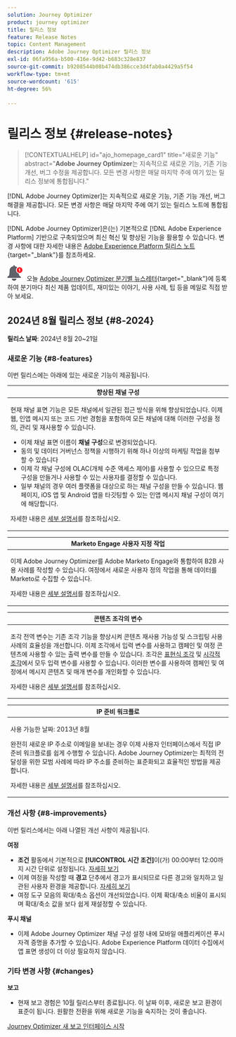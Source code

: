 ```yaml
---
solution: Journey Optimizer
product: journey optimizer
title: 릴리스 정보
feature: Release Notes
topic: Content Management
description: Adobe Journey Optimizer 릴리스 정보
exl-id: 06fa956a-b500-416e-9d42-b683c328e837
source-git-commit: b9208544b08b474db386cce3d4fab0a4429a5f54
workflow-type: tm+mt
source-wordcount: '615'
ht-degree: 56%

---
```


# 릴리스 정보 {#release-notes}

>[!CONTEXTUALHELP]
>id="ajo_homepage_card1"
>title="새로운 기능"
>abstract="**Adobe Journey Optimizer**&#x200B;는 지속적으로 새로운 기능, 기존 기능 개선, 버그 수정을 제공합니다. 모든 변경 사항은 매달 마지막 주에 여기 있는 릴리스 정보에 통합됩니다."

[!DNL Adobe Journey Optimizer]는 지속적으로 새로운 기능, 기존 기능 개선, 버그 해결을 제공합니다. 모든 변경 사항은 매달 마지막 주에 여기 있는 릴리스 노트에 통합됩니다.

[!DNL Adobe Journey Optimizer]은(는) 기본적으로 [!DNL Adobe Experience Platform] 기반으로 구축되었으며 최신 혁신 및 향상된 기능을 활용할 수 있습니다. 변경 사항에 대한 자세한 내용은 [Adobe Experience Platform 릴리스 노트](https://experienceleague.adobe.com/docs/experience-platform/release-notes/latest.html?lang=ko-KR){target="_blank"}를 참조하세요.

![뉴스레터](../assets/do-not-localize/nl-icon.png) 오늘 [Adobe Journey Optimizer 분기별 뉴스레터](https://www.adobe.com/subscription/Adobe_Journey_Optimizer_NL.html){target="_blank"}에 등록하여 분기마다 최신 제품 업데이트, 재미있는 이야기, 사용 사례, 팁 등을 메일로 직접 받아 보세요.

## 2024년 8월 릴리스 정보 {#8-2024}

**릴리스 날짜**: 2024년 8월 20~21일

<!--
>[!CAUTION]
>
>**Early release notes below are subject to change without prior notice until the release date**. Links, screens and updated documentation are published at the release date.
>
-->

### 새로운 기능 {#8-features}

이번 릴리스에는 아래에 있는 새로운 기능이 제공됩니다.

<!--table>
<thead>
<tr>
<th><strong>Guided Channel Setup</strong><br/></th>
</tr>
</thead>
<tbody>
<tr>
<td>
<p>Guided Channel Setup enables you to automate and validate channel setup in a unified experience, speeding up the process of getting started with Journey Optimizer. This new guided setup streamlines rapid channel configuration, ensuring all necessary resources are readily installed and working within Experience Platform, Journey Optimizer, and Data Collection. This enables marketing, product and data engineering teams to quickly begin with campaign and journey creation.</p>
</td>
</tr>
</tbody>
</table-->

<!--table>
<thead>
<tr>
<th><strong>Content Cards (Limited Availability)</strong><br/></th>
</tr>
</thead>
<tbody>
<tr>
<td>
<p>Content cards are a new digital messaging feature in Adobe Journey Optimizer that delivers personalized and engaging content directly within mobile apps and websites. Unlike traditional push notifications, Content Cards integrate seamlessly into the user interface, offering persistent, non-intrusive updates that enhance user interaction and experience.</p>
<p>This feature enables marketers to present relevant, rich media content to users, driving higher engagement and ensuring important messages are seen without disrupting the user journey.</p>
</br>
<p>Content card are currently only available for a set of organizations (Limited Availability). To gain access, contact your Adobe representative.</p>
</td>
</tr>
</tbody>
</table-->

<table>
<thead>
<tr>
<th><strong>향상된 채널 구성</strong><br/></th>
</tr>
</thead>
<tbody>
<tr>
<td>
<p>현재 채널 표면 기능은 모든 채널에서 일관된 접근 방식을 위해 향상되었습니다. 이제 웹, 인앱 메시지 또는 코드 기반 경험을 포함하여 모든 채널에 대해 이러한 구성을 정의, 관리 및 재사용할 수 있습니다.</p>
<p><ul>
<li>이제 채널 표면 이름이 <strong>채널 구성</strong>으로 변경되었습니다.</li>
<li>동의 및 데이터 거버넌스 정책을 시행하기 위해 하나 이상의 마케팅 작업을 첨부할 수 있습니다</li>
<li>이제 각 채널 구성에 OLAC(개체 수준 액세스 제어)를 사용할 수 있으므로 특정 구성을 만들거나 사용할 수 있는 사용자를 결정할 수 있습니다.</li>
<li>일부 채널의 경우 여러 플랫폼을 대상으로 하는 채널 구성을 만들 수 있습니다. 웹 페이지, iOS 앱 및 Android 앱을 타깃팅할 수 있는 인앱 메시지 채널 구성이 여기에 해당합니다.</li>
</ul></p>
<p>자세한 내용은 <a href="../configuration/channel-surfaces.md">세부 설명서</a>를 참조하십시오.</p>
</td>
</tr>
</tbody>
</table>

<table>
<thead>
<tr>
<th><strong>Marketo Engage 사용자 지정 작업</strong><br/></th>
</tr>
</thead>
<tbody>
<tr>
<td>
<p>이제 Adobe Journey Optimizer를 Adobe Marketo Engage와 통합하여 B2B 사용 사례를 작성할 수 있습니다. 여정에서 새로운 사용자 정의 작업을 통해 데이터를 Marketo로 수집할 수 있습니다.</p>
<p>자세한 내용은 <a href="../action/marketo-engage.md">세부 설명서</a>를 참조하십시오.</p>
</td>
</tr>
</tbody>
</table>


<table>
<thead>
<tr>
<th><strong>콘텐츠 조각의 변수</strong><br/></th>
</tr>
</thead>
<tbody>
<tr>
<td>
<p>조각 전역 변수는 기존 조각 기능을 향상시켜 콘텐츠 재사용 가능성 및 스크립팅 사용 사례의 효율성을 개선합니다. 이제 조각에서 입력 변수를 사용하고 캠페인 및 여정 콘텐츠에 사용할 수 있는 출력 변수를 만들 수 있습니다. 조각은 <a href="../personalization/use-expression-fragments.md">표현식 조각</a> 및 <a href="../email/use-visual-fragments.md">시각적 조각</a>에서 모두 입력 변수를 사용할 수 있습니다. 이러한 변수를 사용하여 캠페인 및 여정에서 메시지 콘텐츠 및 매개 변수를 개인화할 수 있습니다.</p>
<p>자세한 내용은 <a href="../personalization/use-expression-fragments.md">세부 설명서</a>를 참조하십시오.</p>
</p>
</td>
</tr>
</tbody>
</table>

<table>
<thead>
<tr>
<th><strong>IP 준비 워크플로</strong><br/></th>
</tr>
</thead>
<tbody>
<tr>
<td>
<p>사용 가능한 날짜: 2013년 8월</p>
<p>완전히 새로운 IP 주소로 이메일을 보내는 경우 이제 사용자 인터페이스에서 직접 IP 준비 워크플로를 쉽게 수행할 수 있습니다. Adobe Journey Optimizer는 최적의 전달성을 위한 모범 사례에 따라 IP 주소를 준비하는 표준화되고 효율적인 방법을 제공합니다.</p>
<p>자세한 내용은 <a href="../configuration/ip-warmup-gs.md">세부 설명서</a>를 참조하십시오.</p>
</td>
</tr>
</tbody>
</table>


### 개선 사항 {#8-improvements}

이번 릴리스에서는 아래 나열된 개선 사항이 제공됩니다.

**여정**

* **조건** 활동에서 기본적으로 **[!UICONTROL 시간 조건]**&#x200B;이(가) 00:00부터 12:00까지 시간 단위로 설정됩니다. [자세히 보기](../building-journeys/condition-activity.md#time_condition)
* 이제 여정을 작성할 때 **경고** 단추에서 경고가 표시되므로 다른 경고와 일치하고 일관된 사용자 환경을 제공합니다. [자세히 보기](../building-journeys/troubleshooting.md#checking-for-errors-before-testing)
* 여정 도구 모음의 확대/축소 옵션이 개선되었습니다. 이제 확대/축소 비율이 표시되며 확대/축소 값을 보다 쉽게 재설정할 수 있습니다.

<!--**Audiences and Profiles**-->

<!--* The use of audiences from custom upload (CSV file) is now available for use with Privacy and Security Shield add-on.-->
<!--* When targeting a custom upload (CSV file) audience, you can now use attributes from the file in your campaigns and journeys. These attributes are available in the personalization editor, to personalize your messages, and the journey advanced expression editor.-->
<!--* The License usage dashboard now shows the count of Engageable Profiles. [Read more](../audience/license-usage.md)-->

**푸시 채널**

* 이제 Adobe Journey Optimizer 채널 구성 설정 내에 모바일 애플리케이션 푸시 자격 증명을 추가할 수 있습니다. Adobe Experience Platform 데이터 수집에서 앱 표면 생성이 더 이상 필요하지 않습니다.


### 기타 변경 사항 {#changes}

**보고**

* 현재 보고 경험은 10월 릴리스부터 종료됩니다. 이 날짜 이후, 새로운 보고 환경이 표준이 됩니다. 원활한 전환을 위해 새로운 기능을 숙지하는 것이 좋습니다.

[Journey Optimizer 새 보고 인터페이스 시작](../reports/report-gs-cja.md)

